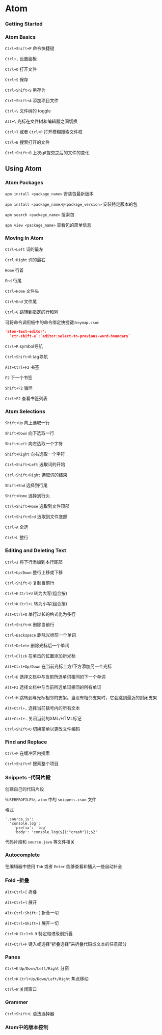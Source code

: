 # Atom

### Getting Started

### Atom Basics

`Ctrl+Shift+P` 命令快捷键

`Ctrl+,` 设置面板

`Ctrl+O` 打开文件

`Ctrl+S` 保存

`Ctrl+Shift+S` 另存为

`Ctrl+Shift+A` 添加项目文件

`Ctrl+\` 文件树的 toggle

`Alt+\` 光标在文件树和编辑器之间切换

`Ctrl+T` 或者 `Ctrl+P` 打开模糊搜索文件框

`Ctrl+B` 搜索打开的文件

`Ctrl+Shift+B` 上次git提交之后的文件的变化

## Using Atom

### Atom Packages

`apm install <package_name>` 安装包最新版本

`apm install <package_name>@<package_version>` 安装特定版本的包

`apm search <package_name>` 搜索包

`apm view <package_name>` 查看包的简单信息

### Moving in Atom

`Ctrl+Left` 词的最左

`Ctrl+Right` 词的最右

`Home` 行首

`End` 行尾

`Ctrl+Home` 文件头

`Ctrl+End` 文件尾

`Ctrl+G` 跳转到指定的行和列

可将命令调用板中的命令绑定快捷键:`keymap.cson`
```json
'atom-text-editor':
  `ctr-shift-e`:`editor:select-to-previous-word-boundary`
```

`Ctrl+R` symbol导航

`Ctrl+Shift+R` tag导航

`Alt+Ctrl+F2` 书签

`F2` 下一个书签

`Shift+F2` 循环

`Ctrl+F2` 查看书签列表


### Atom Selections

`Shift+Up` 向上选取一行

`Shift+Down` 向下选取一行

`Shift+Left` 向左选取一个字符

`Shift+Right` 向右选取一个字符

`Ctrl+Shift+Left` 选取词的开始

`Ctrl+Shift+Right` 选取词的结束

`Shift+End` 选择到行尾

`Shift+Home` 选择到行头

`Ctrl+Shift+Home` 选取到文件顶部

`Ctrl+Shift+End` 选取到文件底部

`Ctrl+A` 全选

`Ctrl+L` 整行

### Editing and Deleting Text

`Ctrl+J` 将下行添加到本行尾部

`Ctrl+Up/Down` 整行上移或下移

`Ctrl+Shift+D` 复制当前行

`Ctrl+K` `Ctrl+U` 转为大写(组合按)

`Ctrl+K` `Ctrl+L` 转为小写(组合按)

`Alt+Ctrl+Q` 单行过长的格式化为多行

`Ctrl+Shift+K` 删除当前行

`Ctrl+Backspace` 删除光标前一个单词

`Ctrl+Delete` 删除光标后一个单词


`Ctrl+Click` 在单击的位置添加新光标

`Alt+Ctrl+Up/Down` 在当前光标上方/下方添加另一个光标

`Ctrl+D` 选择文档中与当前所选单词相同的下一个单词

`Alt+F3` 选择文档中与当前所选单词相同的所有单词

`Ctrl+M` 跳转到与光标相邻的支架。当没有相邻支架时，它会跳到最近的封闭支架

`Alt+Ctrl+,` 选择当前括号内的所有文本

`Alt+Ctrl+.` 关闭当前的XML/HTML标记

`Ctrl+Shift+U` 切换菜单以更改文件编码

### Find and Replace

`Ctrl+F` 在缓冲区内搜索

`Ctrl+Shift+F` 搜索整个项目

### Snippets -代码片段

创建自己的代码片段

`%USERPROFILE%\.atom` 中的 `snippets.cson` 文件

格式
```
'.source.js':
  'console.log':
    'prefix': 'log'
    'body': 'console.log(${1:"crash"});$2'
```

代码片段和 `source.java` 等文件相关

### Autocomplete
在编辑器中使用 `Tab` 或者 `Enter` 能够查看和插入一些自动补全

### Fold -折叠
`Alt+Ctrl+[` 折叠

`Alt+Ctrl+]` 展开

`Alt+Ctrl+Shift+[` 折叠一切

`Alt+Ctrl+Shift+]` 展开一切

`Ctrl+K` `Ctrl+0-9` 特定缩进级别折叠

`Alt+Ctrl+F` 键入或选择“折叠选择”来折叠代码或文本的任意部分

### Panes
`Ctrl+K` `Up/Down/Left/Right` 分窗

`Ctrl+K` `Ctrl+Up/Down/Left/Right` 焦点移动

`Ctrl+W` 关闭窗口

### Grammer

`Ctrl+Shift+L` 语法选择器

### Atom中的版本控制
